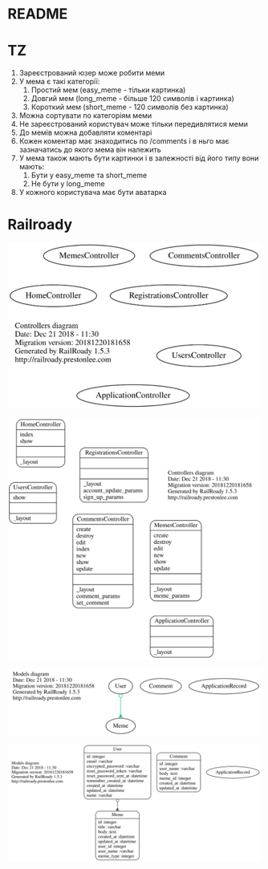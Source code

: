 # README

# TZ
1. Зареєстрований юзер може робити меми
2. У мема є такі категорії:
    1. Простий мем (easy_meme - тільки картинка)
    2. Довгий мем (long_meme - більше 120 символів і картинка)
    3. Короткий мем (short_meme - 120 символів без картинка)
3. Можна сортувати по категоріям меми
4. Не зареєстрований користувач може тільки передивлятися меми
5. До мемів можна добавляти коментарі
6. Кожен коментар має знаходитись по /comments і в ньго має зазначатись до якого мема він належить
7. У мема також мають бути картинки і в залежності від його типу вони мають:
    1. Бути у easy_meme та short_meme
    2. Не бути у long_meme
8. У кожного користувача має бути аватарка

# Railroady
![controllers_brief](/doc/controllers_brief.svg)

![controllers_complete](/doc/controllers_complete.svg)

![models_brief](/doc/models_brief.svg)

![models_complete](/doc/models_complete.svg)
